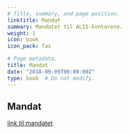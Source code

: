 ```yaml
---
# Title, summary, and page position.
linktitle: Mandat
summary: Mandatet til ALIS-kontorene.
weight: 1
icon: book
icon_pack: fas

# Page metadata.
title: Mandat
date: "2018-09-09T00:00:00Z"
type: book  # Do not modify.
---
```


## Mandat

[link til mandatet](https://www.regjeringen.no/contentassets/578a8c4a02e64a05896dee69e1626b57/tillegg-til-tildelingsbrev-nr.-34-prosess-for-etablering-og-mandat-for-alis-kontor.pdf)


 
